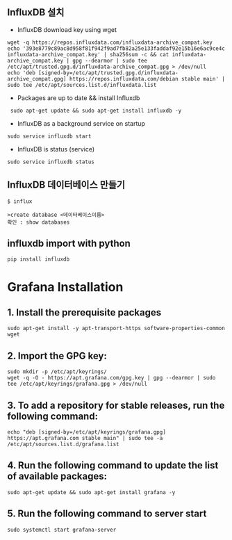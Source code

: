 ## InfluxDB 설치
  - InfluxDB download key using wget
```
wget -q https://repos.influxdata.com/influxdata-archive_compat.key
echo '393e8779c89ac8d958f81f942f9ad7fb82a25e133faddaf92e15b16e6ac9ce4c influxdata-archive_compat.key' | sha256sum -c && cat influxdata-archive_compat.key | gpg --dearmor | sudo tee /etc/apt/trusted.gpg.d/influxdata-archive_compat.gpg > /dev/null
echo 'deb [signed-by=/etc/apt/trusted.gpg.d/influxdata-archive_compat.gpg] https://repos.influxdata.com/debian stable main' | sudo tee /etc/apt/sources.list.d/influxdata.list
```

  - Packages are up to date && install Influxdb
```
 sudo apt-get update && sudo apt-get install influxdb -y
```

  - InfluxDB as a background service on startup
```
sudo service influxdb start
```

  - InfluxDB is status (service)
```
sudo service influxdb status
```

## InfluxDB 데이터베이스 만들기

```
$ influx

>create database <데이터베이스이름>
확인 : show databases
```

  ## influxdb import with python
```
pip install influxdb
```


# Grafana Installation
  ## 1. Install the prerequisite packages
```
sudo apt-get install -y apt-transport-https software-properties-common wget
```
  ## 2. Import the GPG key:
```
sudo mkdir -p /etc/apt/keyrings/
wget -q -O - https://apt.grafana.com/gpg.key | gpg --dearmor | sudo tee /etc/apt/keyrings/grafana.gpg > /dev/null
```
  ## 3. To add a repository for stable releases, run the following command:
```
echo "deb [signed-by=/etc/apt/keyrings/grafana.gpg] https://apt.grafana.com stable main" | sudo tee -a /etc/apt/sources.list.d/grafana.list
```
  ## 4. Run the following command to update the list of available packages:
```
sudo apt-get update && sudo apt-get install grafana -y

```
  ## 5. Run the following command to server start
```
sudo systemctl start grafana-server
```
